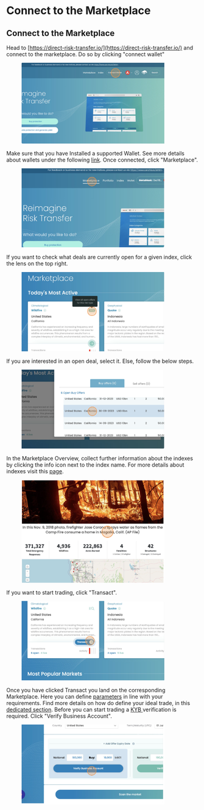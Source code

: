 # Connect to the Marketplace

## Connect to the Marketplace

Head to [https://direct-risk-transfer.io/](https://direct-risk-transfer.io/) and connect to the marketplace. Do so by clicking "connect wallet"

<div align="left">

<figure><img src="../../.gitbook/assets/image.png" alt="" width="375"><figcaption></figcaption></figure>

</div>

Make sure that you have Installed a supported Wallet. See more details about wallets under the following [link](../../architecture/wallet.md). Once connected, click "Marketplace".

<div align="left">

<figure><img src="../../.gitbook/assets/image (1).png" alt="" width="375"><figcaption></figcaption></figure>

</div>

If you want to check what deals are currently open for a given index, click the lens on the top right.&#x20;

<div align="left">

<figure><img src="../../.gitbook/assets/image (7).png" alt="" width="375"><figcaption></figcaption></figure>

</div>

If you are interested in an open deal, select it. Else, follow the below steps.

<div align="left">

<figure><img src="../../.gitbook/assets/image (8).png" alt="" width="375"><figcaption></figcaption></figure>

</div>

In the Marketplace Overview, collect further information about the indexes by clicking the info icon next to the index name. For more details about indexes visit this [page](../../how-does-risk-transfer-work/risk-types-index-and-trigger.md).&#x20;

<div align="left">

<figure><img src="../../.gitbook/assets/image (19).png" alt="" width="375"><figcaption></figcaption></figure>

</div>

If you want to start trading, click "Transact".

<div align="left">

<figure><img src="../../.gitbook/assets/image (2).png" alt="" width="375"><figcaption></figcaption></figure>

</div>

Once you have clicked Transact you land on the corresponding Marketplace. Here you can define [parameters](../../how-to-trade/understanding-the-parameters.md) in line with your requirements. Find more details on how do define your ideal trade, in this [dedicated section](../../how-to-trade/understanding-the-parameters.md). Before you can start trading a [KY](../../legal/kyb-aml.md)[B ](../../legal/kyb-aml.md)verification is required. Click "Verify Business Account".

<div align="left">

<figure><img src="../../.gitbook/assets/image (5).png" alt="" width="375"><figcaption></figcaption></figure>

</div>
